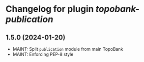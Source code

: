 # Changelog for plugin *topobank-publication*

## 1.5.0 (2024-01-20)

- MAINT: Split `publication` module from main TopoBank
- MAINT: Enforcing PEP-8 style
